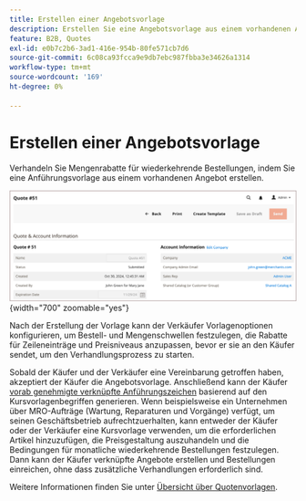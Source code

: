 ```yaml
---
title: Erstellen einer Angebotsvorlage
description: Erstellen Sie eine Angebotsvorlage aus einem vorhandenen Angebot, um die Preisverhandlungen für wiederkehrende Bestellungen zu optimieren.=
feature: B2B, Quotes
exl-id: e0b7c2b6-3ad1-416e-954b-80fe571cb7d6
source-git-commit: 6c08ca93fcca9e9db7ebc987fbba3e34626a1314
workflow-type: tm+mt
source-wordcount: '169'
ht-degree: 0%

---
```


# Erstellen einer Angebotsvorlage

<!--This topic is linked to from the Commerce Admin quote templates page. If the URL to this topic changes, make sure to add a redirect to prevent the Admin link from returning a 404 error.-->

Verhandeln Sie Mengenrabatte für wiederkehrende Bestellungen, indem Sie eine Anführungsvorlage aus einem vorhandenen Angebot erstellen.

![Erstellen Sie eine Kursvorlage vom Administrator](./assets/quote-template-create-from-admin.png){width="700" zoomable="yes"}

Nach der Erstellung der Vorlage kann der Verkäufer Vorlagenoptionen konfigurieren, um Bestell- und Mengenschwellen festzulegen, die Rabatte für Zeileneinträge und Preisniveaus anzupassen, bevor er sie an den Käufer sendet, um den Verhandlungsprozess zu starten.

Sobald der Käufer und der Verkäufer eine Vereinbarung getroffen haben, akzeptiert der Käufer die Angebotsvorlage. Anschließend kann der Käufer [vorab genehmigte verknüpfte Anführungszeichen](account-dashboard-my-quote-templates.md) basierend auf den Kursvorlagenbegriffen generieren. Wenn beispielsweise ein Unternehmen über MRO-Aufträge (Wartung, Reparaturen und Vorgänge) verfügt, um seinen Geschäftsbetrieb aufrechtzuerhalten, kann entweder der Käufer oder der Verkäufer eine Kursvorlage verwenden, um die erforderlichen Artikel hinzuzufügen, die Preisgestaltung auszuhandeln und die Bedingungen für monatliche wiederkehrende Bestellungen festzulegen. Dann kann der Käufer verknüpfte Angebote erstellen und Bestellungen einreichen, ohne dass zusätzliche Verhandlungen erforderlich sind.

Weitere Informationen finden Sie unter [Übersicht über Quotenvorlagen](quote-templates-overview.md).
